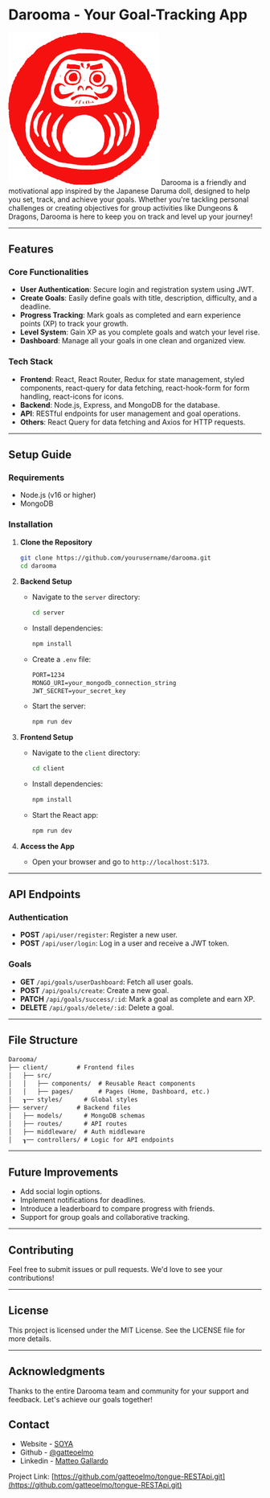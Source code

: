 # Darooma - Your Goal-Tracking App


<img src="./darooma-frontend/src/assets/img/logo%202.svg" alt="Descrizione dell'immagine" width="300"/>
Darooma is a friendly and motivational app inspired by the Japanese Daruma doll, designed to help you set, track, and achieve your goals. Whether you're tackling personal challenges or creating objectives for group activities like Dungeons & Dragons, Darooma is here to keep you on track and level up your journey!

---

## Features

### **Core Functionalities**

- **User Authentication**: Secure login and registration system using JWT.
- **Create Goals**: Easily define goals with title, description, difficulty, and a deadline.
- **Progress Tracking**: Mark goals as completed and earn experience points (XP) to track your growth.
- **Level System**: Gain XP as you complete goals and watch your level rise.
- **Dashboard**: Manage all your goals in one clean and organized view.

### **Tech Stack**

- **Frontend**: React, React Router, Redux for state management, styled components, react-query for data fetching, react-hook-form for form handling, react-icons for icons.
- **Backend**: Node.js, Express, and MongoDB for the database.
- **API**: RESTful endpoints for user management and goal operations.
- **Others**: React Query for data fetching and Axios for HTTP requests.

---

## Setup Guide

### **Requirements**

- Node.js (v16 or higher)
- MongoDB

### **Installation**

1. **Clone the Repository**

   ```bash
   git clone https://github.com/yourusername/darooma.git
   cd darooma
   ```

2. **Backend Setup**

   - Navigate to the `server` directory:
     ```bash
     cd server
     ```
   - Install dependencies:
     ```bash
     npm install
     ```
   - Create a `.env` file:
     ```
     PORT=1234
     MONGO_URI=your_mongodb_connection_string
     JWT_SECRET=your_secret_key
     ```
   - Start the server:
     ```bash
     npm run dev
     ```

3. **Frontend Setup**

   - Navigate to the `client` directory:
     ```bash
     cd client
     ```
   - Install dependencies:
     ```bash
     npm install
     ```
   - Start the React app:
     ```bash
     npm run dev
     ```

4. **Access the App**
   - Open your browser and go to `http://localhost:5173`.

---

## API Endpoints

### **Authentication**

- **POST** `/api/user/register`: Register a new user.
- **POST** `/api/user/login`: Log in a user and receive a JWT token.

### **Goals**

- **GET** `/api/goals/userDashboard`: Fetch all user goals.
- **POST** `/api/goals/create`: Create a new goal.
- **PATCH** `/api/goals/success/:id`: Mark a goal as complete and earn XP.
- **DELETE** `/api/goals/delete/:id`: Delete a goal.

---

## File Structure

```
Darooma/
├── client/        # Frontend files
│   ├── src/
│   │   ├── components/  # Reusable React components
│   │   ├── pages/       # Pages (Home, Dashboard, etc.)
│   ┒── styles/      # Global styles
├── server/        # Backend files
│   ├── models/      # MongoDB schemas
│   ├── routes/      # API routes
│   ├── middleware/  # Auth middleware
│   ┒── controllers/ # Logic for API endpoints
```

---

## Future Improvements

- Add social login options.
- Implement notifications for deadlines.
- Introduce a leaderboard to compare progress with friends.
- Support for group goals and collaborative tracking.

---

## Contributing

Feel free to submit issues or pull requests. We'd love to see your contributions!

---

## License

This project is licensed under the MIT License. See the LICENSE file for more details.

---

## Acknowledgments

Thanks to the entire Darooma team and community for your support and feedback. Let's achieve our goals together!

<!-- CONTACT -->

## Contact

- Website - [SOYA](https://gatteoelmo.github.io/soya/)
- Github - [@gatteoelmo](https://github.com/gatteoelmo)
- Linkedin - [Matteo Gallardo](www.linkedin.com/in/matteo-gallardo-091562285)

Project Link: [https://github.com/gatteoelmo/tongue-RESTApi.git](https://github.com/gatteoelmo/tongue-RESTApi.git)
